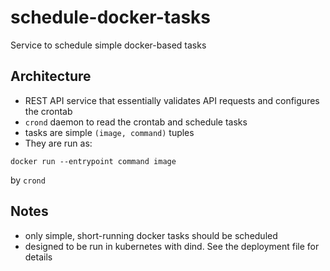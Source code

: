 # schedule-docker-tasks
Service to schedule simple docker-based tasks

## Architecture

* REST API service that essentially validates API requests and configures the crontab
* `crond` daemon to read the crontab and schedule tasks
* tasks are simple `(image, command)` tuples
* They are run as:
```
docker run --entrypoint command image
```
by `crond`

## Notes

* only simple, short-running docker tasks should be scheduled
* designed to be run in kubernetes with dind. See the deployment file for details
